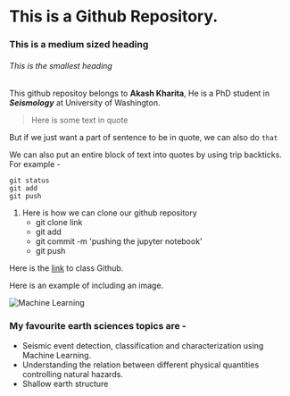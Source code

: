 
# This is a Github Repository. 

### This is a medium sized heading 

###### This is the smallest heading


This github repositoy belongs to **Akash Kharita**, He is a PhD student in ***Seismology*** at University of Washington. 

> Here is some text in quote

But if we just want a part of sentence to be in quote, we can also do `that`

We can also put an entire block of text into quotes by using trip backticks. For example - 

```
git status
git add 
git push

```

1. Here is how we can clone our github repository
   - git clone link
   - git add
   - git commit -m 'pushing the jupyter notebook'
   - git push  


Here is the [link](https://github.com/UW-ESS-DS/MLGeo-Autumn22) to class Github. 

Here is an example of including an image.


![Machine Learning](https://www.wordstream.com/wp-content/uploads/2021/07/machine-learning.png)


### My favourite earth sciences topics are - 
+ Seismic event detection, classification and characterization using Machine Learning. 
+ Understanding the relation between different physical quantities controlling natural hazards. 
+ Shallow earth structure
